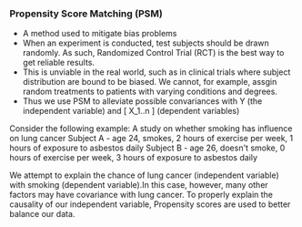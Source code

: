 ### Propensity Score Matching (PSM)
  - A method used to mitigate bias problems
  - When an experiment is conducted, test subjects should be drawn randomly. As such, Randomized Control Trial (RCT) is the best way to get reliable results.
  - This is unviable in the real world, such as in clinical trials where subject distribution are bound to be biased. We cannot, for example, assgin random treatments to patients with varying conditions and degrees.
  - Thus we use PSM to alleviate possible convariances with Y (the independent variable) and \[ X_1..n \] (dependent variables)
 
 Consider the following example:
  A study on whether smoking has influence on lung cancer
  Subject A - age 24, smokes, 2 hours of exercise per week, 1 hours of exposure to asbestos daily
  Subject B - age 26, doesn't smoke, 0 hours of exercise per week, 3 hours of exposure to asbestos daily
  
  We attempt to explain the chance of lung cancer (independent variable) with smoking (dependent variable).In this case, however, many other
  factors may have covariance with lung cancer. To properly explain the causality of our independent variable, Propensity scores are used to
  better balance our data.
